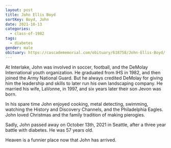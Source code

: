```yaml
---
layout: post
title: John Ellis Boyd
sortKey: Boyd, John
date: 2021-10-13
categories:
  - class-of-1982
tags:
  - diabetes
gender: male
obituary: https://cascadememorial.com/obituary/618758/John-Ellis-Boyd/
---
```

At Interlake, John was involved in soccer, football, and the DeMolay International youth organization. He graduated from IHS in 1982, and then joined the Army National Guard. But he always credited DeMolay for giving him the leadership and skills to later run his own landscaping company. He married his wife, LaVonne, in 1997, and six years later their son Jevon was born.

In his spare time John enjoyed cooking, metal detecting, swimming, watching the History and Discovery Channels, and the Philadelphia Eagles. John loved Christmas and the family tradition of making pierogies.

Sadly, John passed away on October 13th, 2021 in Seattle, after a three year battle with diabetes. He was 57 years old. 

Heaven is a funnier place now that John has arrived.
